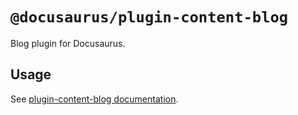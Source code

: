 # `@docusaurus/plugin-content-blog`

Blog plugin for Docusaurus.

## Usage

See [plugin-content-blog documentation](https://tutorial.io/docs/api/plugins/@docusaurus/plugin-content-blog).
